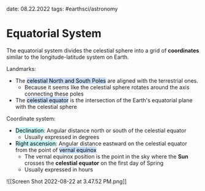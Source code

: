 date: 08.22.2022
tags: #earthsci/astronomy 
# Equatorial System
The equatorial system divides the celestial sphere into a grid of **coordinates** similar to the longitude-latitude system on Earth.

Landmarks:
- The <mark style="background: #ADCCFFA6;">celestial North and South Poles</mark> are aligned with the terrestrial ones.
	- Because it seems like the celestial sphere rotates around the axis connecting these poles
- The <mark style="background: #ADCCFFA6;">celestial equator</mark> is the intersection of the Earth's equatorial plane with the celestial sphere

Coordinate system:
- <mark style="background: #ABF7F7A6;">Declination</mark>: Angular distance north or south of the celestial equator
	- Usually expressed in degrees
- <mark style="background: #ABF7F7A6;">Right ascension</mark>: Angular distance eastward on the celestial equator from the point of <mark style="background: #ADCCFFA6;">vernal equinox</mark>
	- The vernal equinox position is the point in the sky where the **Sun** crosses the **celestial equator** on the first day of Spring
	- Usually expressed in hours

![[Screen Shot 2022-08-22 at 3.47.52 PM.png]]